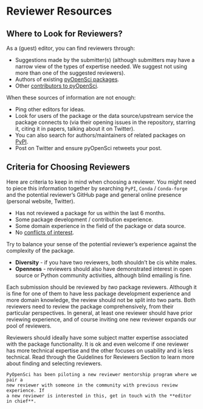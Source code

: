 # Reviewer Resources 

## Where to Look for Reviewers?

As a (guest) editor, you can find reviewers through:
* Suggestions made by the submitter(s) (although submitters may have a narrow view of the types of expertise needed. We suggest not using more than one of the suggested reviewers).
* Authors of existing [pyOpenSci packages](https://www.pyopensci.org/python-packages/).
* Other [contributors to pyOpenSci](https://www.pyopensci.org/our-community/).

When these sources of information are not enough:
* Ping other editors for ideas.
* Look for users of the package or the data source/upstream service the package connects to (via their opening issues in the repository, starring it, citing it in papers, talking about it on Twitter).
* You can also search for authors/maintainers of related packages on [PyPI](https://pypi.org/search/).
* Post on Twitter and ensure pyOpenSci retweets your post.

## Criteria for Choosing Reviewers

Here are criteria to keep in mind when choosing a reviewer. You might need to
piece this information together by searching `PyPI`, `Conda` / `Conda-forge` and
the potential reviewer’s GitHub page and general online presence (personal
website, Twitter).

* Has not reviewed a package for us within the last 6 months.
* Some package development / contribution experience.
* Some domain experience in the field of the package or data source.
* No [conflicts of interest](../about-peer-review/policies-and-guidelines.html#conflict-of-interest).

Try to balance your sense of the potential reviewer’s experience against the complexity of the package.

* **Diversity** - if you have two reviewers, both shouldn’t be cis white males.
* **Openness** - reviewers should also have demonstrated interest in open source or Python community activities, although blind emailing is fine.

Each submission should be reviewed by _two_ package reviewers. Although it is
fine for one of them to have less package development experience and more domain
knowledge, the review should not be split into two parts.  Both reviewers need to review
the package comprehensively, from their particular perspectives. In
general, at least one reviewer should have prior reviewing experience, and of
course inviting one new reviewer expands our pool of reviewers.

Reviewers should ideally have some subject matter expertise associated
with the package functionality. It is ok and even welcome if one reviewer has
more technical expertise and the other focuses on usability and is less technical.
Read through the Guidelines for Reviewers Section to learn more about finding and
selecting reviewers.

```{note}
PyOpenSci has been piloting a new reviewer mentorship program where we pair a
new reviewer with someone in the community with previous review experience. If
a new reviewer is interested in this, get in touch with the **editor in chief**.
```
